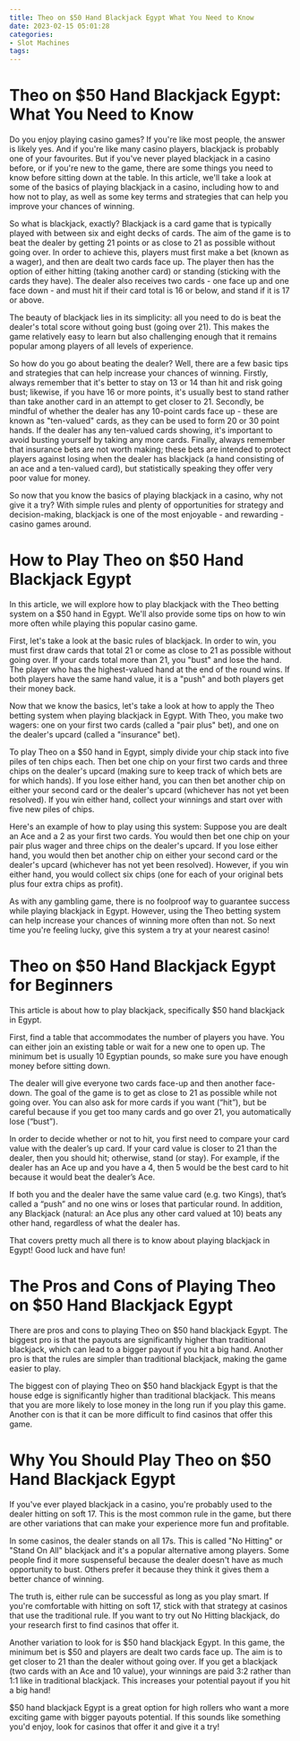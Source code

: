 ```yaml
---
title: Theo on $50 Hand Blackjack Egypt What You Need to Know
date: 2023-02-15 05:01:28
categories:
- Slot Machines
tags:
---
```



#  Theo on $50 Hand Blackjack Egypt: What You Need to Know

Do you enjoy playing casino games? If you're like most people, the answer is likely yes. And if you're like many casino players, blackjack is probably one of your favourites. But if you've never played blackjack in a casino before, or if you're new to the game, there are some things you need to know before sitting down at the table. In this article, we'll take a look at some of the basics of playing blackjack in a casino, including how to and how not to play, as well as some key terms and strategies that can help you improve your chances of winning.

So what is blackjack, exactly? Blackjack is a card game that is typically played with between six and eight decks of cards. The aim of the game is to beat the dealer by getting 21 points or as close to 21 as possible without going over. In order to achieve this, players must first make a bet (known as a wager), and then are dealt two cards face up. The player then has the option of either hitting (taking another card) or standing (sticking with the cards they have). The dealer also receives two cards - one face up and one face down - and must hit if their card total is 16 or below, and stand if it is 17 or above.

The beauty of blackjack lies in its simplicity: all you need to do is beat the dealer's total score without going bust (going over 21). This makes the game relatively easy to learn but also challenging enough that it remains popular among players of all levels of experience.

So how do you go about beating the dealer? Well, there are a few basic tips and strategies that can help increase your chances of winning. Firstly, always remember that it's better to stay on 13 or 14 than hit and risk going bust; likewise, if you have 16 or more points, it's usually best to stand rather than take another card in an attempt to get closer to 21. Secondly, be mindful of whether the dealer has any 10-point cards face up - these are known as "ten-valued" cards, as they can be used to form 20 or 30 point hands. If the dealer has any ten-valued cards showing, it's important to avoid busting yourself by taking any more cards. Finally, always remember that insurance bets are not worth making; these bets are intended to protect players against losing when the dealer has blackjack (a hand consisting of an ace and a ten-valued card), but statistically speaking they offer very poor value for money.

So now that you know the basics of playing blackjack in a casino, why not give it a try? With simple rules and plenty of opportunities for strategy and decision-making, blackjack is one of the most enjoyable - and rewarding - casino games around.

#  How to Play Theo on $50 Hand Blackjack Egypt

In this article, we will explore how to play blackjack with the Theo betting system on a $50 hand in Egypt. We'll also provide some tips on how to win more often while playing this popular casino game.

First, let's take a look at the basic rules of blackjack. In order to win, you must first draw cards that total 21 or come as close to 21 as possible without going over. If your cards total more than 21, you "bust" and lose the hand. The player who has the highest-valued hand at the end of the round wins. If both players have the same hand value, it is a "push" and both players get their money back.

Now that we know the basics, let's take a look at how to apply the Theo betting system when playing blackjack in Egypt. With Theo, you make two wagers: one on your first two cards (called a "pair plus" bet), and one on the dealer's upcard (called a "insurance" bet). 

To play Theo on a $50 hand in Egypt, simply divide your chip stack into five piles of ten chips each. Then bet one chip on your first two cards and three chips on the dealer's upcard (making sure to keep track of which bets are for which hands). If you lose either hand, you can then bet another chip on either your second card or the dealer's upcard (whichever has not yet been resolved). If you win either hand, collect your winnings and start over with five new piles of chips.

Here's an example of how to play using this system: Suppose you are dealt an Ace and a 2 as your first two cards. You would then bet one chip on your pair plus wager and three chips on the dealer's upcard. If you lose either hand, you would then bet another chip on either your second card or the dealer's upcard (whichever has not yet been resolved). However, if you win either hand, you would collect six chips (one for each of your original bets plus four extra chips as profit).

As with any gambling game, there is no foolproof way to guarantee success while playing blackjack in Egypt. However, using the Theo betting system can help increase your chances of winning more often than not. So next time you're feeling lucky, give this system a try at your nearest casino!

#  Theo on $50 Hand Blackjack Egypt for Beginners

This article is about how to play blackjack, specifically $50 hand blackjack in Egypt. 

First, find a table that accommodates the number of players you have. You can either join an existing table or wait for a new one to open up. The minimum bet is usually 10 Egyptian pounds, so make sure you have enough money before sitting down.

The dealer will give everyone two cards face-up and then another face-down. The goal of the game is to get as close to 21 as possible while not going over. You can also ask for more cards if you want (“hit”), but be careful because if you get too many cards and go over 21, you automatically lose (“bust”).

In order to decide whether or not to hit, you first need to compare your card value with the dealer’s up card. If your card value is closer to 21 than the dealer, then you should hit; otherwise, stand (or stay). For example, if the dealer has an Ace up and you have a 4, then 5 would be the best card to hit because it would beat the dealer’s Ace.

If both you and the dealer have the same value card (e.g. two Kings), that’s called a “push” and no one wins or loses that particular round. In addition, any Blackjack (natural: an Ace plus any other card valued at 10) beats any other hand, regardless of what the dealer has.

That covers pretty much all there is to know about playing blackjack in Egypt! Good luck and have fun!

#  The Pros and Cons of Playing Theo on $50 Hand Blackjack Egypt

There are pros and cons to playing Theo on $50 hand blackjack Egypt. The biggest pro is that the payouts are significantly higher than traditional blackjack, which can lead to a bigger payout if you hit a big hand. Another pro is that the rules are simpler than traditional blackjack, making the game easier to play.

The biggest con of playing Theo on $50 hand blackjack Egypt is that the house edge is significantly higher than traditional blackjack. This means that you are more likely to lose money in the long run if you play this game. Another con is that it can be more difficult to find casinos that offer this game.

#  Why You Should Play Theo on $50 Hand Blackjack Egypt

If you've ever played blackjack in a casino, you're probably used to the dealer hitting on soft 17. This is the most common rule in the game, but there are other variations that can make your experience more fun and profitable.

In some casinos, the dealer stands on all 17s. This is called "No Hitting" or "Stand On All" blackjack and it's a popular alternative among players. Some people find it more suspenseful because the dealer doesn't have as much opportunity to bust. Others prefer it because they think it gives them a better chance of winning.

The truth is, either rule can be successful as long as you play smart. If you're comfortable with hitting on soft 17, stick with that strategy at casinos that use the traditional rule. If you want to try out No Hitting blackjack, do your research first to find casinos that offer it.

Another variation to look for is $50 hand blackjack Egypt. In this game, the minimum bet is $50 and players are dealt two cards face up. The aim is to get closer to 21 than the dealer without going over. If you get a blackjack (two cards with an Ace and 10 value), your winnings are paid 3:2 rather than 1:1 like in traditional blackjack. This increases your potential payout if you hit a big hand!

$50 hand blackjack Egypt is a great option for high rollers who want a more exciting game with bigger payouts potential. If this sounds like something you'd enjoy, look for casinos that offer it and give it a try!